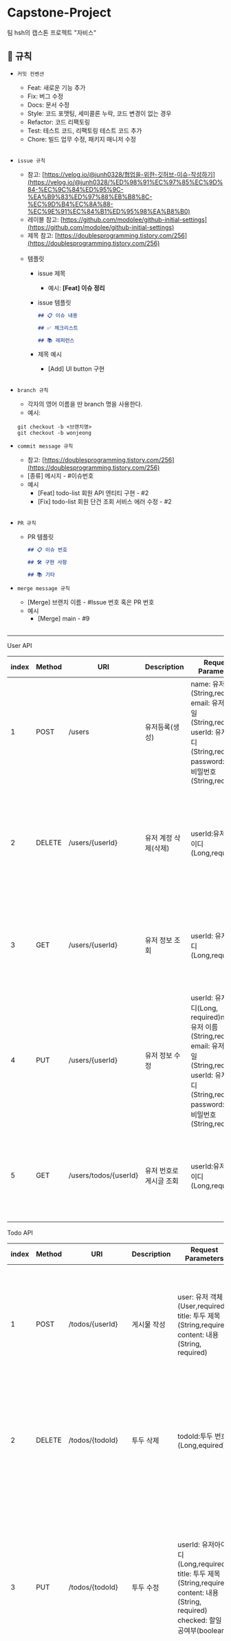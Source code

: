 # Capstone-Project
팀 hsh의 캡스톤 프로젝트 "자비스"

## 📝 규칙

- `커밋 컨벤션`

    - Feat: 새로운 기능 추가
    - Fix: 버그 수정
    - Docs: 문서 수정
    - Style: 코드 포맷팅, 세미콜론 누락, 코드 변경이 없는 경우
    - Refactor: 코드 리팩토링
    - Test: 테스트 코드, 리팩토링 테스트 코드 추가
    - Chore: 빌드 업무 수정, 패키지 매니저 수정
<br><br>
      
- `issue 규칙`
    - 참고: [https://velog.io/@junh0328/협업을-위한-깃허브-이슈-작성하기](https://velog.io/@junh0328/%ED%98%91%EC%97%85%EC%9D%84-%EC%9C%84%ED%95%9C-%EA%B9%83%ED%97%88%EB%B8%8C-%EC%9D%B4%EC%8A%88-%EC%9E%91%EC%84%B1%ED%95%98%EA%B8%B0)
    - 레이블 참고:
      [https://github.com/modolee/github-initial-settings](https://github.com/modolee/github-initial-settings)
    - 제목 참고: [https://doublesprogramming.tistory.com/256](https://doublesprogramming.tistory.com/256)
      <br><br>
    - 템플릿
        - issue 제목
            - 예시: **[Feat] 이슈 정리**
        - issue 템플릿

            ```markdown
            ## 📋 이슈 내용
            
            ## ✅ 체크리스트
            
            ## 📚 레퍼런스
            
            ```
        - 제목 예시
            - [Add] UI button 구현
    <br><br>
- `branch 규칙`
    - 각자의 영어 이름을 딴 branch 명을 사용한다.
    - 예시: 
    ```
  git checkout -b <브랜치명>      
  git checkout -b wonjeong
    ```
    
- `commit message 규칙`
    - 참고: [https://doublesprogramming.tistory.com/256](https://doublesprogramming.tistory.com/256)
    - [종류] 메시지 - #이슈번호
    - 예시
        - [Feat] todo-list 회원 API 엔티티 구현 - #2
        - [Fix] todo-list 회원 단건 조회 서비스 에러 수정 - #2
    <br><br>
- `PR 규칙`
    - PR 템플릿

        ```markdown
        ## 📋 이슈 번호
        
        ## 🛠 구현 사항
        
        ## 📚 기타
        
        ```

- `merge message 규칙`
    - [Merge] 브랜치 이름 - #Issue 번호 혹은 PR 번호
    - 예시
        - [Merge] main - #9
    <br><br>
    
---

User API

| index | Method | URI | Description | Request Parameters | Response Parameters | HTTP Status |
| --- | --- | --- | --- | --- | --- | --- |
| 1 | POST | /users | 유저등록(생성) | name: 유저 이름(String,required) email: 유저 이메일(String,required) userId: 유저 아이디(String,required) password: 유저 비밀번호(String,required)| responseCode:“USER_RESISTED”responseMessage: “유저 등록 완료” data: (유저 정보를 담은Dto(UserDto) | 201: Created(요청이 정상적으로 처리됨)400: Bad Request(요청 파라미터에 문제가 있는 경우) |
| 2 | DELETE | /users/{userId} | 유저 계정 삭제(삭제) | userId:유저의 아이디(Long,required) | responseCode:“User_DELETED” responseMessage: “유저 등록 해제” | 204: No Content(요청이 정상적으로 처리 됨)404: Not Found(해당하는 식별자가 존재하지 않는 경우) |
| 3 | GET | /users/{userId} | 유저 정보 조회 | userId: 유저 아이디(Long,required)  | responseCode:“USER_FOUND” reponseMessage: “유저 프로필 조회 완료”data: (유저  정보를 담은 Dto(UserDto) | 200: OK (요청이 정상적으로 처리됨404: Not Found (해당하는 식별자가 존재하지 않는 경우) |
| 4 | PUT | /users/{userId} | 유저 정보 수정 | userId: 유저 아이디(Long, required)name: 유저 이름(String,required) email: 유저 이메일(String,required) userId: 유저 아이디(String,required) password: 유저 비밀번호(String,required) | responseCode:"USER_UPDATED"responseMessage: "유저 정보 수정 완료"data: (유저 정보를 담은 Dto (UserDto) | 200: OK (요청이 정상적으로 처리됨)400: Bad Request (요청 파라미터에 문제가 있는 경우) |
| 5 | GET | /users/todos/{userId} | 유저 번호로 게시글 조회 | userId:유저의 아이디(Long,required) | responseCode:"USERBOARD_FOUND" responseMessage: "유저의 투두 조회 완료"data: (유저 리스트에 있는 게시물Dto(todoDto) | 200: OK (요청이 정상적으로 처리됨404: Not Found (해당하는 식별자가 존재하지 않는 경우) |

Todo API

| index | Method | URI | Description | Request Parameters | Response Parameters | HTTP Status |
| --- | --- | --- | --- | --- | --- | --- |
| 1 | POST | /todos/{userId} | 게시물 작성 | user: 유저 객체(User,required) title: 투두 제목(String,required) content: 내용(String, required) | reponseCode: “BOARD_REGISTERD” responseMessage: “게시물 등록 완료”data: (게시물 정보를 담은 Dto(BoardDto) | 201: Created (요청이 정상적으로 처리됨)400: Bad Request (요청 파라미터에 문제가 있는 경우) |
| 2 | DELETE | /todos/{todoId} | 투두 삭제 | todoId:투두 번호(Long,equired) | responseCode: “todo_DELETED” responseMessage: “게시물  삭제 완료” | 200: Ok (요청이 정상적으로 처리됨) 404: Not Found(해당하는 식별자가 존재하지 않는 경우) |
| 3 | PUT | /todos/{todoId} | 투두 수정 | userId: 유저아이디(Long,required) title: 투두 제목(String,required) content: 내용(String, required) checked: 할일 성공여부(boolean) | responseCode: "BOARD_UPDATED"responseMessage: "게시물 수정 완료"data: (게시물 정보를 담은 Dto (BoardDto)) | 200: OK (요청이 정상적으로 처리됨)400: Bad Request (요청 파라미터에 문제가 있는 경우)404: Not Found(해당하는 식별자가 존재하지 않는 경우) |
| 4 | GET | /todos/{todoId} | 투두 아이디로 투두 검색 | todoId: 투두 번호(Long,required) | responseCode: “BOARD_FOUND”responseMessage: “ 게시물 번호로 조회 완료”data :(해당 투두 정보를 담은 Dto(todoDto) | 200: OK (요청이 정상적으로 처리됨)404: Not Found (해당하는 식별자가 존재하지 않는 경우 |
| 5 | GET | /todos/{keyword} | 투두 제목 키워드로 조회 | keyword: 키워드(String,required) | responseCode: “BOARD_FOUND”responseMessage: “ 투두 제목 키워드로 조회 완료”data :(해당 투두 정보를 담은 Dto(todoDto) | 200: OK (요청이 정상적으로 처리됨)404: Not Found (해당하는 식별자가 존재하지 않는 경우 |

